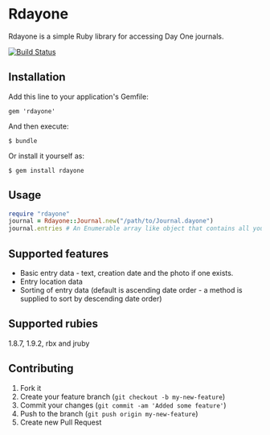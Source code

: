 # Rdayone

Rdayone is a simple Ruby library for accessing Day One journals.

[![Build Status](https://secure.travis-ci.org/simonjefford/rdayone.png)](http://travis-ci.org/simonjefford/rdayone)


## Installation

Add this line to your application's Gemfile:

    gem 'rdayone'

And then execute:

    $ bundle

Or install it yourself as:

    $ gem install rdayone

## Usage

``` ruby
require "rdayone"
journal = Rdayone::Journal.new("/path/to/Journal.dayone")
journal.entries # An Enumerable array like object that contains all your entries
```

## Supported features

* Basic entry data - text, creation date and the photo if one exists.
* Entry location data
* Sorting of entry data (default is ascending date order - a method is
supplied to sort by descending date order)

## Supported rubies

1.8.7, 1.9.2, rbx and jruby

## Contributing

1. Fork it
2. Create your feature branch (`git checkout -b my-new-feature`)
3. Commit your changes (`git commit -am 'Added some feature'`)
4. Push to the branch (`git push origin my-new-feature`)
5. Create new Pull Request
